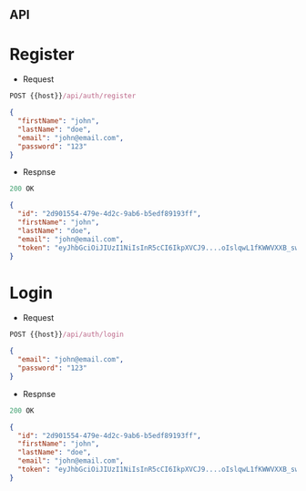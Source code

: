 ## API

# Register
- Request
``` js
POST {{host}}/api/auth/register
```

``` json
{
  "firstName": "john",
  "lastName": "doe",
  "email": "john@email.com",
  "password": "123"
}
```

- Respnse
``` js
200 OK
```

``` json
{
  "id": "2d901554-479e-4d2c-9ab6-b5edf89193ff",
  "firstName": "john",
  "lastName": "doe",
  "email": "john@email.com",
  "token": "eyJhbGciOiJIUzI1NiIsInR5cCI6IkpXVCJ9....oIslqwL1fKWWVXXB_sw46QQ"
}
```

# Login
- Request
``` js
POST {{host}}/api/auth/login
```

``` json
{
  "email": "john@email.com",
  "password": "123"
}
```

- Respnse
```js
200 OK
```

``` json
{
  "id": "2d901554-479e-4d2c-9ab6-b5edf89193ff",
  "firstName": "john",
  "lastName": "doe",
  "email": "john@email.com",
  "token": "eyJhbGciOiJIUzI1NiIsInR5cCI6IkpXVCJ9....oIslqwL1fKWWVXXB_sw46QQ"
}
```